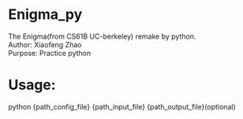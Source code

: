 # Enigma_py
The Enigma(from CS61B UC-berkeley) remake by python.  
Author: Xiaofeng Zhao  
Purpose: Practice python  

# Usage:
python {path_config_file} {path_input_file} {path_output_file}(optional)
